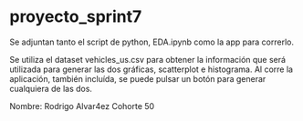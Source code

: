 # proyecto_sprint7
Se adjuntan tanto el script de python, EDA.ipynb como la app para correrlo.

Se utiliza el dataset vehicles_us.csv para obtener la información que será utilizada para generar las dos gráficas, scatterplot e histograma. Al corre la aplicación, también incluída, se puede pulsar un botón para generar cualquiera de las dos.

Nombre: Rodrigo Alvar4ez
Cohorte 50